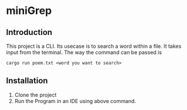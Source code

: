 # miniGrep
## Introduction
This project is a CLI. Its usecase is to search a word within a file. It takes input from the terminal.
The way the command can be passed is 
```
cargo run poem.txt <word you want to search>
```
## Installation
1. Clone the project
2. Run the Program in an IDE using above command.
